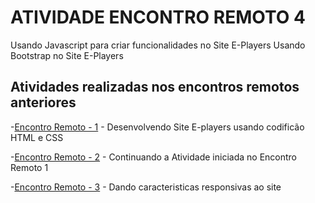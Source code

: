 ﻿# ATIVIDADE ENCONTRO REMOTO 4

Usando Javascript para criar funcionalidades no Site E-Players
Usando Bootstrap no Site E-Players

## Atividades realizadas nos encontros remotos anteriores

-[Encontro Remoto - 1](https://github.com/Adriano-Mariot/UC9-SA2-ENCONTROS-REMOTOS/tree/main/SA2_ENCONTRO_REMOTO%201) - Desenvolvendo Site E-players usando codificão HTML e CSS

-[Encontro Remoto - 2](https://github.com/Adriano-Mariot/UC9-SA2-ENCONTROS-REMOTOS/tree/main/SA2_ENCONTRO_REMOTO%202) - Continuando a Atividade iniciada no Encontro Remoto 1

-[Encontro Remoto - 3](https://github.com/Adriano-Mariot/UC9-SA2-ENCONTROS-REMOTOS/tree/main/SA2_ENCONTRO_REMOTO%203) - Dando caracteristicas responsivas ao site
